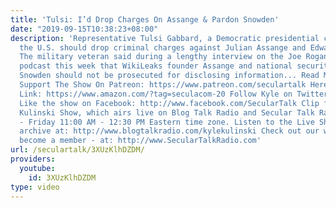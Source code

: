 ```yaml
---
title: 'Tulsi: I’d Drop Charges On Assange & Pardon Snowden'
date: "2019-09-15T10:38:23+08:00"
description: 'Representative Tulsi Gabbard, a Democratic presidential candidate, said
  the U.S. should drop criminal charges against Julian Assange and Edward Snowden.
  The military veteran said during a lengthy interview on the Joe Rogan Experience
  podcast this week that WikiLeaks founder Assange and national security whistleblower
  Snowden should not be prosecuted for disclosing information... Read More At: https://www.newsweek.com/tulsi-gabbard-julian-assange-edward-swowden-pardon-dropped-charges-joe-rogan-1425802
  Support The Show On Patreon: https://www.patreon.com/seculartalk Here''s Our Amazon
  Link: https://www.amazon.com/?tag=seculacom-20 Follow Kyle on Twitter: http://www.twitter.com/kylekulinski
  Like the show on Facebook: http://www.facebook.com/SecularTalk Clip from The Kyle
  Kulinski Show, which airs live on Blog Talk Radio and Secular Talk Radio Monday
  - Friday 11:00 AM - 12:30 PM Eastern time zone. Listen to the Live Show or On Demand
  archive at: http://www.blogtalkradio.com/kylekulinski Check out our website - and
  become a member - at: http://www.SecularTalkRadio.com'
url: /seculartalk/3XUzKlhDZDM/
providers:
  youtube:
    id: 3XUzKlhDZDM
type: video
---
```

